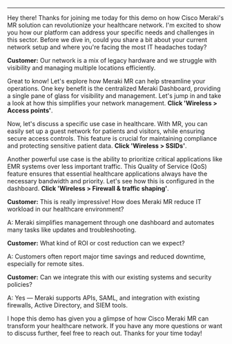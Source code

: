 ---

Hey there! Thanks for joining me today for this demo on how Cisco Meraki's MR solution can revolutionize your healthcare network. I'm excited to show you how our platform can address your specific needs and challenges in this sector. Before we dive in, could you share a bit about your current network setup and where you're facing the most IT headaches today?

**Customer:** Our network is a mix of legacy hardware and we struggle with visibility and managing multiple locations efficiently.

Great to know! Let's explore how Meraki MR can help streamline your operations. One key benefit is the centralized Meraki Dashboard, providing a single pane of glass for visibility and management. Let's jump in and take a look at how this simplifies your network management. **Click 'Wireless > Access points'**.

Now, let's discuss a specific use case in healthcare. With MR, you can easily set up a guest network for patients and visitors, while ensuring secure access controls. This feature is crucial for maintaining compliance and protecting sensitive patient data. **Click 'Wireless > SSIDs'**.

Another powerful use case is the ability to prioritize critical applications like EMR systems over less important traffic. This Quality of Service (QoS) feature ensures that essential healthcare applications always have the necessary bandwidth and priority. Let's see how this is configured in the dashboard. **Click 'Wireless > Firewall & traffic shaping'**.

**Customer:** This is really impressive! How does Meraki MR reduce IT workload in our healthcare environment?

A: Meraki simplifies management through one dashboard and automates many tasks like updates and troubleshooting.

**Customer:** What kind of ROI or cost reduction can we expect?

A: Customers often report major time savings and reduced downtime, especially for remote sites.

**Customer:** Can we integrate this with our existing systems and security policies?

A: Yes — Meraki supports APIs, SAML, and integration with existing firewalls, Active Directory, and SIEM tools.

I hope this demo has given you a glimpse of how Cisco Meraki MR can transform your healthcare network. If you have any more questions or want to discuss further, feel free to reach out. Thanks for your time today!